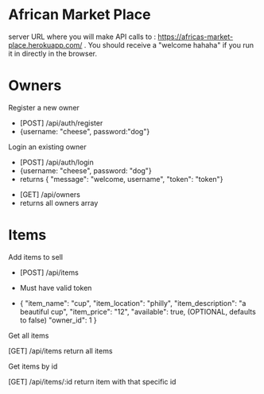 # African Market Place

server URL where you will make API calls to : https://africas-market-place.herokuapp.com/ . You should receive a "welcome hahaha" if you run it in directly in the browser.

# Owners

Register a new owner

- [POST] /api/auth/register
- {username: "cheese", password:"dog"}

Login an existing owner

- [POST] /api/auth/login
- {username: "cheese", password: "dog"}
- returns { "message": "welcome, username", "token": "token"}

* [GET] /api/owners
* returns all owners array

# Items

Add items to sell

- [POST] /api/items

* Must have valid token

- {
  "item_name": "cup",
  "item_location": "philly",
  "item_description": "a beautiful cup",
  "item_price": "12",
  "available": true, (OPTIONAL, defaults to false)
  "owner_id": 1
  }

Get all items

[GET] /api/items
return all items

Get items by id

[GET] /api/items/:id
return item with that specific id
